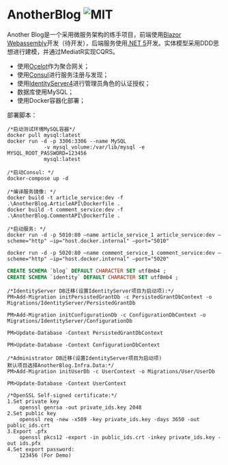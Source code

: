 # AnotherBlog ![MIT](https://img.shields.io/github/license/yrz1994/AnotherBlog)

Another Blog是一个采用微服务架构的练手项目，前端使用[Blazor Webassembly](https://dotnet.microsoft.com/apps/aspnet/web-apps/blazor)开发（待开发），后端服务使用[.NET 5](https://dotnet.microsoft.com/download/dotnet/5.0)开发。实体模型采用DDD思想进行建模，并通过MediatR实现CQRS。

 - 使用[Ocelot](https://github.com/ThreeMammals/Ocelot)作为聚合网关；
 - 使用[Consul](https://www.consul.io/)进行服务注册与发现；
 - 使用[IdentityServer4](https://github.com/IdentityServer/IdentityServer4/blob/main/docs/index.rst)进行管理员角色的认证授权；
 - 数据库使用MySQL；
 - 使用Docker容器化部署；

部署脚本：
```
/*启动测试环境MySQL容器*/
docker pull mysql:latest
docker run -d -p 3306:3306 --name MySQL 
			-v mysql_volume:/var/lib/mysql -e MYSQL_ROOT_PASSWORD=123456
			mysql:latest

/*启动Consul: */
docker-compose up -d

/*编译服务镜像: */
docker build -t article_service:dev -f .\AnotherBlog.ArticleAPI\Dockerfile .
docker build -t comment_service:dev -f .\AnotherBlog.CommentAPI\Dockerfile .

/*启动服务: */
docker run -d -p 5010:80 —name article_service_1 article_service:dev —scheme="http" —ip="host.docker.internal" —port="5010"

docker run -d -p 5020:80 —name comment_service_1 comment_service:dev —scheme="http" —ip="host.docker.internal" —port="5020"
```

```sql
CREATE SCHEMA `blog` DEFAULT CHARACTER SET utf8mb4 ;
CREATE SCHEMA `identity` DEFAULT CHARACTER SET utf8mb4 ;
```

```
/*IdentityServer DB迁移(设置IdentityServer项目为启动项):*/
PM>Add-Migration initPersistedGrantDb -c PersistedGrantDbContext -o Migrations/IdentityServer/PersistedGrantDb

PM>Add-Migration initConfigurationDb -c ConfigurationDbContext -o Migrations/IdentityServer/ConfigurationDb

PM>Update-Database -Context PersistedGrantDbContext

PM>Update-Database -Context ConfigurationDbContext

/*Administrator DB迁移(设置IdentityServer项目为启动项) 
默认项目选择AnotherBlog.Infra.Data:*/
PM>Add-Migration initUserDb -c UserContext -o Migrations/User/UserDb

PM>Update-Database -Context UserContext
```

```
/*OpenSSL Self-signed certificate:*/
1.Set private key
	openssl genrsa -out private_ids.key 2048
2.Set public key
	openssl req -new -x509 -key private_ids.key -days 3650 -out public_ids.crt
3.Export .pfx
	openssl pkcs12 -export -in public_ids.crt -inkey private_ids.key -out ids.pfx
4.Set export password:
	123456 (For Demo)
```

